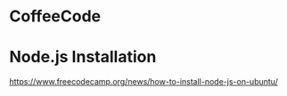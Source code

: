 # CoffeeCode
# Node.js Installation 
https://www.freecodecamp.org/news/how-to-install-node-js-on-ubuntu/
